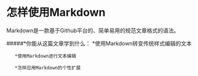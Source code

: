 


怎样使用Markdown
======================

Markdown是一款基于Github平台的、简单易用的规范文章格式的语法。

#####*你能从这篇文章学到什么：
       *使用Markdown转变传统样式编辑的文本
  
       *使用Markdown进行文本编辑
  
       *怎样应用Markdown的个性扩展


